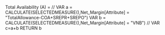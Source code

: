 Total Availability (A) = 
// VAR a = CALCULATE(SELECTEDMEASURE(),Net_Margin[Attribute] = "TotalAllowance-COA+SREPR+SREPO") 
VAR b = CALCULATE(SELECTEDMEASURE(),Net_Margin[Attribute] = "VNB")
// VAR c=a+b
RETURN
b

